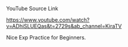 YouTube Source Link

https://www.youtube.com/watch?v=ADhiSLUEQas&t=2729s&ab_channel=KiraTV

Nice Exp Practice for Beginners.
